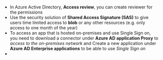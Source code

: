 - In Azure Active Directory, **Access review**, you can create reviewer for the permissions 
- Use the security solution of **Shared Access Signature (SAS)** to give users time limited access to **blob** or any other resources (e.g. only access to one month of the year)
- To access an app that is hosted on-premises and use Single Sign on, you need to download a connector under **Azure AD application Proxy** to *access to the on-premises network* and Create a new application under **Azure AD Enterprise applications** to be able to use *Single Sign on*
- 
